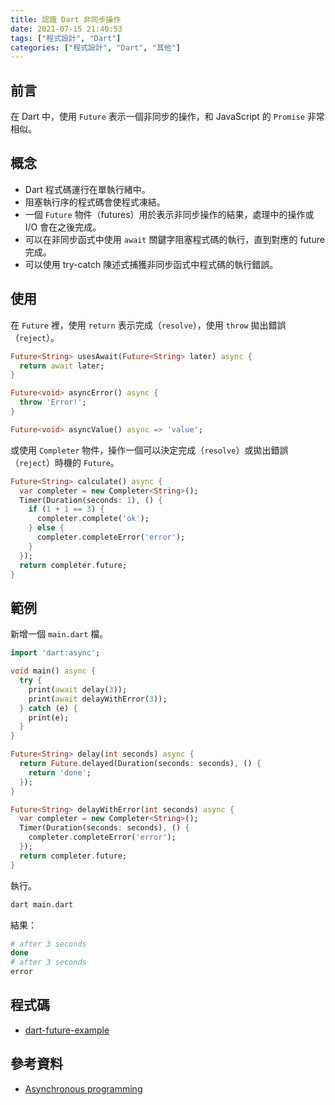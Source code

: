```yaml
---
title: 認識 Dart 非同步操作
date: 2021-07-15 21:40:53
tags: ["程式設計", "Dart"]
categories: ["程式設計", "Dart", "其他"]
---
```


## 前言

在 Dart 中，使用 `Future` 表示一個非同步的操作，和 JavaScript 的 `Promise` 非常相似。

## 概念

- Dart 程式碼運行在單執行緒中。
- 阻塞執行序的程式碼會使程式凍結。
- 一個 `Future` 物件（futures）用於表示非同步操作的結果，處理中的操作或 I/O 會在之後完成。
- 可以在非同步函式中使用 `await` 關鍵字阻塞程式碼的執行，直到對應的 future 完成。
- 可以使用 try-catch 陳述式捕獲非同步函式中程式碼的執行錯誤。

## 使用

在 `Future` 裡，使用 `return` 表示完成（`resolve`），使用 `throw` 拋出錯誤（`reject`）。

```DART
Future<String> usesAwait(Future<String> later) async {
  return await later;
}

Future<void> asyncError() async {
  throw 'Error!';
}

Future<void> asyncValue() async => 'value';
```

或使用 `Completer` 物件，操作一個可以決定完成（`resolve`）或拋出錯誤（`reject`）時機的 `Future`。

```DART
Future<String> calculate() async {
  var completer = new Completer<String>();
  Timer(Duration(seconds: 1), () {
    if (1 + 1 == 3) {
      completer.complete('ok');
    } else {
      completer.completeError('error');
    }
  });
  return completer.future;
}
```

## 範例

新增一個 `main.dart` 檔。

```DART
import 'dart:async';

void main() async {
  try {
    print(await delay(3));
    print(await delayWithError(3));
  } catch (e) {
    print(e);
  }
}

Future<String> delay(int seconds) async {
  return Future.delayed(Duration(seconds: seconds), () {
    return 'done';
  });
}

Future<String> delayWithError(int seconds) async {
  var completer = new Completer<String>();
  Timer(Duration(seconds: seconds), () {
    completer.completeError('error');
  });
  return completer.future;
}
```

執行。

```BASH
dart main.dart
```

結果：

```BASH
# after 3 seconds
done
# after 3 seconds
error
```

## 程式碼

- [dart-future-example](https://github.com/memochou1993/dart-future-example)

## 參考資料

- [Asynchronous programming](https://dart.dev/codelabs/async-await)
